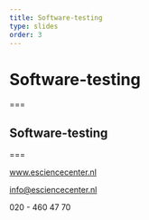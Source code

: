 ```yaml
---
title: Software-testing 
type: slides
order: 3
---
```


<!-- .slide: data-state="title" -->

# Software-testing

===

<!-- .slide: data-state="standard" -->

## Software-testing <TODO> 
 

===

<!-- .slide: data-state="keepintouch" -->

www.esciencecenter.nl

info@esciencecenter.nl
 
020 - 460 47 70   
